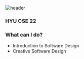 ![header](https://capsule-render.vercel.app/api?type=wave&color=FFC812&height=300&section=header&text=Park%20Junseo&fontSize=70)

### HYU CSE 22

### What can I do?
- Introduction to Software Design
- Creative Software Design

<!--
**bjsbest/bjsbest** is a ✨ _special_ ✨ repository because its `README.md` (this file) appears on your GitHub profile.

Here are some ideas to get you started:

- 🔭 I’m currently working on ...
- 🌱 I’m currently learning ...
- 👯 I’m looking to collaborate on ...
- 🤔 I’m looking for help with ...
- 💬 Ask me about ...
- 📫 How to reach me: ...
- 😄 Pronouns: ...
- ⚡ Fun fact: ...
-->
